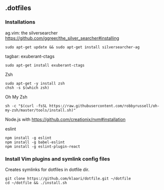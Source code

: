 ## .dotfiles

### Installations

ag.vim: the silversearcher https://github.com/ggreer/the_silver_searcher#installing

    sudo apt-get update && sudo apt-get install silversearcher-ag

tagbar: exuberant-ctags

    sudo apt-get install exuberant-ctags

Zsh

    sudo apt-get -y install zsh
    chsh -s $(which zsh)

Oh My Zsh

    sh -c "$(curl -fsSL https://raw.githubusercontent.com/robbyrussell/oh-my-zsh/master/tools/install.sh)"

Node.js with https://github.com/creationix/nvm#installation

eslint

    npm install -g eslint
    npm install -g babel-eslint
    npm install -g eslint-plugin-react


### Install Vim plugins and symlink config files

Creates symlinks for dotfiles in dotfile dir.

    git clone https://github.com/klaari/dotfile.git ~/dotfile
    cd ~/dotfile && ./install.sh
